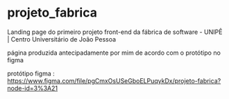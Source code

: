 # projeto_fabrica

Landing page do primeiro projeto front-end da fábrica de software - UNIPÊ | Centro Universitário de João Pessoa

página produzida antecipadamente por mim de acordo com o protótipo no figma

protótipo figma : https://www.figma.com/file/pgCmxOsUSeGboELPuqykDx/projeto-fabrica?node-id=3%3A21
